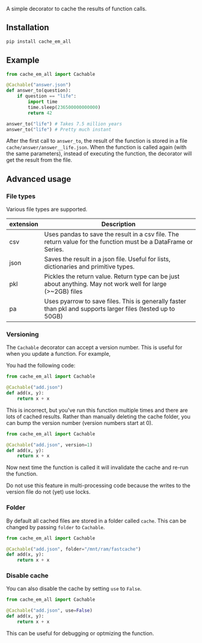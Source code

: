 A simple decorator to cache the results of function calls. 

## Installation

```bash
pip install cache_em_all
```


## Example

```python
from cache_em_all import Cachable

@Cachable("answer.json")
def answer_to(question):
    if question == "life":
        import time
        time.sleep(236500000000000)
        return 42

answer_to("life") # Takes 7.5 million years
answer_to("life") # Pretty much instant
```

After the first call to `answer_to`, the result of the function is stored in a file `cache/answer/answer__life.json`.
When the function is called again (with the same parameters), instead of executing the function, the decorator will get the result from the file.

## Advanced usage

### File types
Various file types are supported. 

| extension  | Description  |
|-----|---|
| csv | Uses pandas to save the result in a csv file. The return value for the function must be a DataFrame or Series. |
| json| Saves the result in a json file. Useful for lists, dictionaries and primitive types. |
| pkl | Pickles the return value. Return type can be just about anything. May not work well for large (>~2GB) files |
| pa | Uses pyarrow to save files. This is generally faster than pkl and supports larger files (tested up to 50GB) |

### Versioning
The `Cachable` decorator can accept a version number. This is useful for when you update a function. For example,

You had the following code:
```python
from cache_em_all import Cachable

@Cachable("add.json")
def add(x, y):
    return x + x
```

This is incorrect, but you've run this function multiple times and there are lots of cached results. Rather than manually deleting
the cache folder, you can bump the version number (version numbers start at 0). 

```python
from cache_em_all import Cachable

@Cachable("add.json", version=1)
def add(x, y):
    return x + x
```
Now next time the function is called it will invalidate the cache and re-run the function.

Do not use this feature in multi-processing code because the writes to the version file do not (yet) use locks.

### Folder
By default all cached files are stored in a folder called `cache`. This can be changed by passing `folder` to `Cachable`.
```python
from cache_em_all import Cachable

@Cachable("add.json", folder="/mnt/ram/fastcache")
def add(x, y):
    return x + x
```

### Disable cache
You can also disable the cache by setting `use` to `False`. 
```python
from cache_em_all import Cachable

@Cachable("add.json", use=False)
def add(x, y):
    return x + x
```
This can be useful for debugging or optmizing the function.
